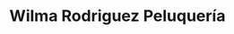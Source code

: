 ---
title: "Wilma Rodriguez Peluquería"
url: /cochabamba/wilma-rodriguez-peluqueria/
shop: Friseur
---